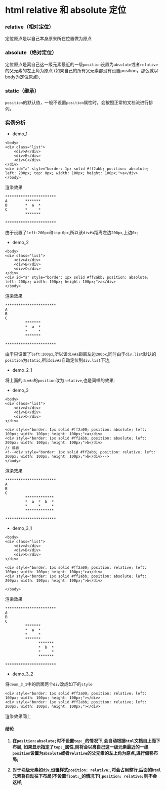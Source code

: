 # html relative 和 absolute 定位

### relative（相对定位）

定位原点是以自己本身原来所在位置做为原点

### absolute（绝对定位）

定位原点是离自己这一级元素最近的一级`position`设置为`absolute`或者`relative`的父元素的左上角为原点
(如果自己的所有父元素都没有设置position，那么就以body为定位原点),

### static（继承）

`position`的默认值，一般不设置`position`属性时，会按照正常的文档流进行排列。

### 实例分析

- demo_1
```
<body>
<div class="list">
    <div>A</div>
    <div>B</div>
    <div>C</div>
</div>
<div id="a" style="border: 1px solid #ff2abb; position: absolute; left: 200px; top: 0px; width: 100px; height: 100px;">a</div>
</body>
```
渲染效果
```
***********************
A        *******
B        *  a  *
C        *     *
         *******

***********************
```
由于设置了`left:200px`和`top:0px`,所以该`div#a`距离左边`200px`,上边`0x`;

- demo_2
```
<body>
<div class="list">
    <div>A</div>
    <div>B</div>
    <div>C</div>
</div>
<div id="a" style="border: 1px solid #ff2abb; position: absolute; left: 200px; width: 100px; height: 100px;">a</div>
</body>
```
渲染效果
```
***********************
A
B
C
         *******
         *  a  *
         *     *
         *******

***********************
```
由于只设置了`left:200px`,所以该`div#a`距离左边`200px`,同时由于`div.list`默认的`position`为`static`,所以`div#a`自动定位到`div.list`下边;

- demo_2_1

将上面的`div#a`的`position`改为`relative`,也是同样的效果;

- demo_3

```
<body>
<div class="list">
    <div>A</div>
    <div>B</div>
    <div>C</div>
</div>

<div style="border: 1px solid #ff2a00; position: absolute; left: 100px; width: 100px; height: 100px;">a</div>
<div style="border: 1px solid #ff2abb; position: absolute; left: 200px; width: 100px; height: 100px;">b</div>
// 或者
<!--<div style="border: 1px solid #ff2abb; position: relative; left: 200px; width: 100px; height: 100px;">b</div>-->
</body>
```

渲染效果
```
***********************
A
B
C
         *************
         *  a  *  b  *
         *     *     *
         *************

***********************
```

- demo_3_1

```
<body>
<div class="list">
    <div>A</div>
    <div>B</div>
    <div>C</div>
</div>

<div style="border: 1px solid #ff2a00; position: relative; left: 100px; width: 100px; height: 100px;">a</div>
<div style="border: 1px solid #ff2abb; position: absolute; left: 200px; width: 100px; height: 100px;">b</div>

</body>
```

渲染效果
```
***********************
A
B
C
         *******
         *  a  *
         *     *
         *******
               *******
               *  b  *
               *     *
               *******

***********************
```

- demo_3_2

将`deom_3_1`中的后面两个`div`改成如下的`style`
```
<div style="border: 1px solid #ff2a00; position: relative; left: 100px; width: 100px; height: 100px;"></div>
<div style="border: 1px solid #ff2abb; position: relative; left: 200px; width: 100px; height: 100px;"></div>
```
渲染效果同上


#### 结论

1. **在`position:absolute;`时不设置`top:_`的情况下,会自动根据`html`文档自上而下布局,
如果显示指定了`top:_`属性,则将会以离自己这一级元素最近的一级`position`设置为`absolute`或者`relative`的父元素的左上角为原点,进行偏移布局;**

2. **对于块级元素如`div`,设置样式`position: relative;`,将会占用整行,后面的`html`元素将自动往下布局(不设置`float:_`的情况下),`position: relative;`则不会这样;**


